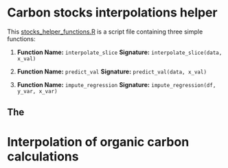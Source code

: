 # Carbon stocks interpolations helper

This [stocks_helper_functions.R](scripts-notebooks/stocks_helper_functions.R) is a script file containing three simple functions:

1. **Function Name:** `interpolate_slice`
   **Signature:** `interpolate_slice(data, x_val)`

1. **Function Name:** `predict_val`
   **Signature:** `predict_val(data, x_val)`

1. **Function Name:** `impute_regression`
   **Signature:** `impute_regression(df, y_var, x_var)`

## The  

# Interpolation of organic carbon calculations
